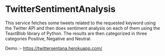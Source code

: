 # TwitterSentimentAnalysis

This service fetches some tweets related to the requested keyword using the Twitter API and then does sentiment analysis on each of them using the TeaxtBlob library of Python. The results are then categorized in three categories Positive, Negative and Neutral.

Demo :- https://twittersentana.herokuapp.com/
